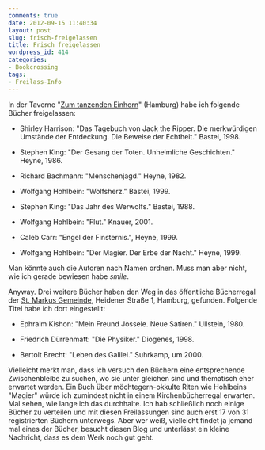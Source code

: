 ```yaml
---
comments: true
date: 2012-09-15 11:40:34
layout: post
slug: frisch-freigelassen
title: Frisch freigelassen
wordpress_id: 414
categories:
- Bookcrossing
tags:
- Freilass-Info
---
```


In der Taverne "[Zum tanzenden Einhorn](http://www.zum-tanzenden-einhorn.de/)" (Hamburg) habe ich folgende Bücher freigelassen:



	
  * Shirley Harrison: "Das Tagebuch von Jack the Ripper. Die merkwürdigen Umstände der Entdeckung. Die Beweise der Echtheit." Bastei, 1998.

	
  * Stephen King: "Der Gesang der Toten. Unheimliche Geschichten." Heyne, 1986.

	
  * Richard Bachmann: "Menschenjagd." Heyne, 1982.

	
  * Wolfgang Hohlbein: "Wolfsherz." Bastei, 1999.

	
  * Stephen King: "Das Jahr des Werwolfs." Bastei, 1988.

	
  * Wolfgang Hohlbein: "Flut." Knauer, 2001.

	
  * Caleb Carr: "Engel der Finsternis.", Heyne, 1999.

	
  * Wolfgang Hohlbein: "Der Magier. Der Erbe der Nacht." Heyne, 1999.


Man könnte auch die Autoren nach Namen ordnen. Muss man aber nicht, wie ich gerade bewiesen habe *smile*.

Anyway. Drei weitere Bücher haben den Weg in das öffentliche Bücherregal der [St. Markus Gemeinde](http://st-markus-hh.de/), Heidener Straße 1, Hamburg, gefunden. Folgende Titel habe ich dort eingestellt:



	
  * Ephraim Kishon: "Mein Freund Jossele. Neue Satiren." Ullstein, 1980.

	
  * Friedrich Dürrenmatt: "Die Physiker." Diogenes, 1998.

	
  * Bertolt Brecht: "Leben des Galilei." Suhrkamp, um 2000.


Vielleicht merkt man, dass ich versuch den Büchern eine entsprechende Zwischenbleibe zu suchen, wo sie unter gleichen sind und thematisch eher erwartet werden. Ein Buch über möchtegern-okkulte Riten wie Hohlbeins "Magier" würde ich zumindest nicht in einem Kirchenbücherregal erwarten. Mal sehen, wie lange ich das durchhalte. Ich hab schließlich noch einige Bücher zu verteilen und mit diesen Freilassungen sind auch erst 17 von 31 registrierten Büchern unterwegs. Aber wer weiß, vielleicht findet ja jemand mal eines der Bücher, besucht diesen Blog und unterlässt ein kleine Nachricht, dass es dem Werk noch gut geht.
